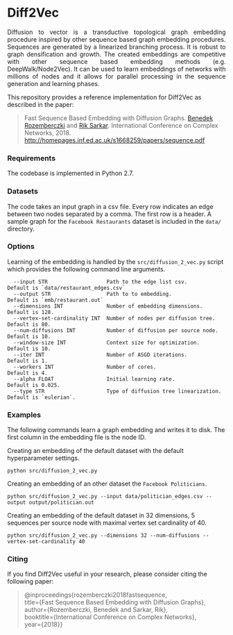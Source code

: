 Diff2Vec
============================================
<p align="justify">
Diffusion to vector is a transductive topological graph embedding procedure inspired by other sequence based graph embedding procedures. Sequences are generated by a linearized branching process. It is robust to graph densification and growth. The created embeddings are competitive with other sequence based embedding methods (e.g. DeepWalk/Node2Vec). It can be used to learn embeddings of networks with millions of nodes and it allows for parallel processing in the sequence generation and learning phases.
</p>

This repository provides a reference implementation for Diff2Vec as described in the paper:
> Fast Sequence Based Embedding with Diffusion Graphs.
> [Benedek Rozemberczki](http://homepages.inf.ed.ac.uk/s1668259/) and  [Rik Sarkar](https://homepages.inf.ed.ac.uk/rsarkar/).
> International Conference on Complex Networks, 2018.
> http://homepages.inf.ed.ac.uk/s1668259/papers/sequence.pdf


### Requirements

The codebase is implemented in Python 2.7.

### Datasets

The code takes an input graph in a csv file. Every row indicates an edge between two nodes separated by a comma. The first row is a header. A sample graph for the `Facebook Restaurants` dataset is included in the  `data/` directory.

### Options

Learning of the embedding is handled by the `src/diffusion_2_vec.py` script which provides the following command line arguments.

```
  --input STR                   Path to the edge list csv.                Default is `data/restaurant_edges.csv`
  --output STR                  Path to to embedding.                     Default is `emb/restaurant.out`
  --dimensions INT              Number of embedding dimensions.           Default is 128.
  --vertex-set-cardinality INT  Number of nodes per diffusion tree.       Default is 80.
  --num-diffusions INT          Number of diffusion per source node.      Default is 10.
  --window-size INT             Context size for optimization.            Default is 10.
  --iter INT                    Number of ASGD iterations.                Default is 1.
  --workers INT                 Number of cores.                          Default is 4.
  --alpha FLOAT                 Initial learning rate.                    Default is 0.025.
  --type STR                    Type of diffusion tree linearization.     Default is `eulerian`.
```

### Examples

The following commands learn a graph embedding and writes it to disk. The first column in the embedding file is the node ID.

Creating an embedding of the default dataset with the default hyperparameter settings.

```
python src/diffusion_2_vec.py
```
Creating an embedding of an other dataset the `Facebook Politicians`.

```
python src/diffusion_2_vec.py --input data/politician_edges.csv --output output/politician.out
```

Creating an embedding of the default dataset in 32 dimensions, 5 sequences per source node with maximal vertex set cardinality of 40.

```
python src/diffusion_2_vec.py --dimensions 32 --num-diffusions --vertex-set-cardinality 40
```

### Citing

If you find Diff2Vec useful in your research, please consider citing the following paper:

>@inproceedings{rozemberczki2018fastsequence,  
  title={Fast Sequence Based Embedding with Diffusion Graphs},  
  author={Rozemberczki, Benedek and Sarkar, Rik},  
  booktitle={International Conference on Complex Networks},  
  year={2018}}
